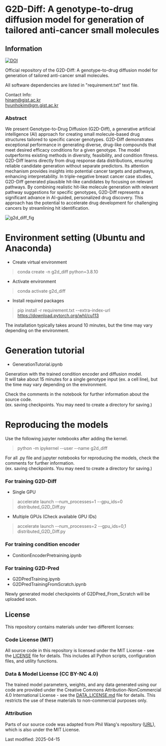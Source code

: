 # G2D-Diff: A genotype-to-drug diffusion model for generation of tailored anti-cancer small molecules
## Information
[![DOI](https://zenodo.org/badge/832038278.svg)](https://doi.org/10.5281/zenodo.15265966)

Official repository of the G2D-Diff: A genotype-to-drug diffusion model for generation of tailored anti-cancer small molecules.  

All software dependencies are listed in "requirement.txt" text file.

Contact Info:   
hjnam@gist.ac.kr  
hyunhokim@gm.gist.ac.kr

### Abstract
We present Genotype-to-Drug Diffusion (G2D-Diff), a generative artificial intelligence (AI) approach for creating small molecule-based drug structures tailored to specific cancer genotypes. G2D-Diff demonstrates exceptional performance in generating diverse, drug-like compounds that meet desired efficacy conditions for a given genotype. The model outperforms existing methods in diversity, feasibility, and condition fitness. G2D-Diff learns directly from drug response data distributions, ensuring reliable candidate generation without separate predictors. Its attention mechanism provides insights into potential cancer targets and pathways, enhancing interpretability. In triple-negative breast cancer case studies, G2D-Diff generated plausible hit-like candidates by focusing on relevant pathways. By combining realistic hit-like molecule generation with relevant pathway suggestions for specific genotypes, G2D-Diff represents a significant advance in AI-guided, personalized drug discovery. This approach has the potential to accelerate drug development for challenging cancers by streamlining hit identification. 

![g2d_diff_fig](https://github.com/user-attachments/assets/8feec49b-dc43-4c9b-8e73-2f314524c893)


# Environment setting (Ubuntu and Anaconda)
- Create virtual environment 
> conda create -n g2d_diff python=3.8.10

- Activate environment
> conda activate g2d_diff
 
- Install required packages
> pip install -r requirement.txt --extra-index-url https://download.pytorch.org/whl/cu113

The installation typically takes around 10 minutes, but the time may vary depending on the environment.

# Generation tutorial
- GenerationTutorial.ipynb
 
Generation with the trained condition encoder and diffusion model.  
It will take about 15 minutes for a single genotype input (ex. a cell line), but the time may vary depending on the environment.  

Check the comments in the notebook for further information about the source code.  
(ex. saving checkpoints. You may need to create a directory for saving.)

# Reproducing the models
Use the following jupyter notebooks after adding the kernel. 
> python -m ipykernel --user --name g2d_diff


For all .py file and jupyter notebooks for reproducing the models, check the comments for further information.  
(ex. saving checkpoints. You may need to create a directory for saving.)

### For training G2D-Diff
- Single GPU
> accelerate launch --num_processes=1 --gpu_ids=0 distributed_G2D_Diff.py

- Multiple GPUs (Check available GPU IDs)
> accelerate launch --num_processes=2 --gpu_ids=0,1 distributed_G2D_Diff.py

### For training condition encoder
- ConitionEncoderPretraining.ipynb

 
### For training G2D-Pred
- G2DPredTraining.ipynb
- G2DPredTrainingFromScratch.ipynb

Newly generated model checkpoints of G2DPred_From_Scratch will be uploaded soon. 


## License

This repository contains materials under two different licenses:

### Code License (MIT)
All source code in this repository is licensed under the MIT License - see the [LICENSE](LICENSE) file for details. This includes all Python scripts, configuration files, and utility functions.

### Data & Model License (CC BY-NC 4.0)
The trained model parameters, weights, and any data generated using our code are provided under the Creative Commons Attribution-NonCommercial 4.0 International License - see the [DATA_LICENSE.md](DATA_LICENSE.md) file for details. This restricts the use of these materials to non-commercial purposes only.

### Attribution
Parts of our source code was adapted from Phil Wang's repository ([URL](https://github.com/lucidrains/denoising-diffusion-pytorch)), which is also under the MIT License.

Last modified: 2025-04-15

